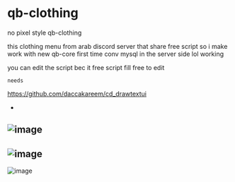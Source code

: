 # qb-clothing
no pixel style qb-clothing

this clothing menu from arab discord server that share free script so i make work with new qb-core first time conv mysql in the server side lol working 

you can edit the script bec it free script fill free to edit
```
needs

```
https://github.com/daccakareem/cd_drawtextui

-
![image](https://user-images.githubusercontent.com/89742984/161637618-a17c6e1e-d714-4814-baa6-e4f8eddacfb1.png)
-
![image](https://user-images.githubusercontent.com/89742984/161637680-11b1f61f-a277-454a-994f-3d69effe9966.png)
-
![image](https://user-images.githubusercontent.com/89742984/161637786-a43a5928-09c9-46b8-9ed6-d54cd09de5a8.png)
